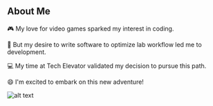 ## About Me

🎮 My love for video games sparked my interest in coding.

🧪 But my desire to write software to optimize lab workflow led me to development.

💻 My time at Tech Elevator validated my decision to pursue this path.

😄 I'm excited to embark on this new adventure!

![alt text](https://media.tenor.com/kyHIyHam310AAAAM/baby-stuck.gif)